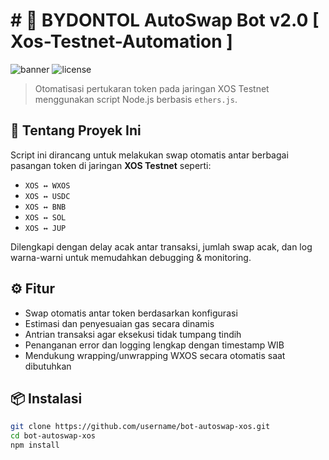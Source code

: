 # # 🔁 BYDONTOL AutoSwap Bot v2.0 [ Xos-Testnet-Automation ]

![banner](https://img.shields.io/badge/Status-Testnet-blue) ![license](https://img.shields.io/badge/License-MIT-green)

> Otomatisasi pertukaran token pada jaringan XOS Testnet menggunakan script Node.js berbasis `ethers.js`.

## 🧠 Tentang Proyek Ini

Script ini dirancang untuk melakukan swap otomatis antar berbagai pasangan token di jaringan **XOS Testnet** seperti:

- `XOS ↔ WXOS`
- `XOS ↔ USDC`
- `XOS ↔ BNB`
- `XOS ↔ SOL`
- `XOS ↔ JUP`

Dilengkapi dengan delay acak antar transaksi, jumlah swap acak, dan log warna-warni untuk memudahkan debugging & monitoring.

## ⚙️ Fitur

- Swap otomatis antar token berdasarkan konfigurasi
- Estimasi dan penyesuaian gas secara dinamis
- Antrian transaksi agar eksekusi tidak tumpang tindih
- Penanganan error dan logging lengkap dengan timestamp WIB
- Mendukung wrapping/unwrapping WXOS secara otomatis saat dibutuhkan

## 📦 Instalasi

```bash
git clone https://github.com/username/bot-autoswap-xos.git
cd bot-autoswap-xos
npm install
